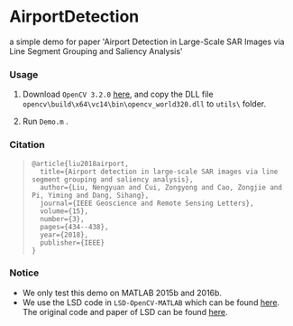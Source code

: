 # AirportDetection
a simple demo for paper 'Airport Detection in Large-Scale SAR Images via Line Segment Grouping and Saliency Analysis'

### Usage
1. Download `OpenCV 3.2.0` [here][id1], and copy the DLL file `opencv\build\x64\vc14\bin\opencv_world320.dll` to `utils\` folder.

2. Run `Demo.m` .

### Citation

>  ```
>  @article{liu2018airport,
>    title={Airport detection in large-scale SAR images via line segment grouping and saliency analysis},
>    author={Liu, Nengyuan and Cui, Zongyong and Cao, Zongjie and Pi, Yiming and Dang, Sihang},
>    journal={IEEE Geoscience and Remote Sensing Letters},
>    volume={15},
>    number={3},
>    pages={434--438},
>    year={2018},
>    publisher={IEEE}
>  }
>  ```



### Notice

* We only test this demo on MATLAB 2015b and 2016b.
* We use the LSD code in `LSD-OpenCV-MATLAB` which can be found [here][id2]. The original code and paper of LSD can be found [here][id3].


[id1]: https://opencv.org/opencv-3-2.html
[id2]: https://github.com/primetang/LSD-OpenCV-MATLAB
[id3]: http://www.ipol.im/pub/art/2012/gjmr-lsd/

